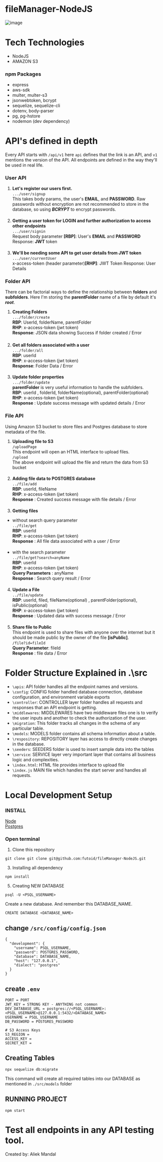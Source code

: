 # fileManager-NodeJS
![image](https://github.com/futoid/fileManager-NodeJS/assets/65010518/77416e41-1b5b-44f5-9622-7ea9a320f133)
# Tech Technologies
- NodeJS
- AMAZON S3
### npm Packages
- express
- aws-sdk
- multer, multer-s3
- jsonwebtoken, bcrypt
- sequelize, sequelize-cli
- dotenv, body-parser
- pg, pg-hstore
- nodemon (dev dependency)
# API's defined in depth
Every API starts with `/api/v1` here `api` defines that the link is an API, and `v1` mentions the version of the API.
All endpoints are defined in the way they'll be used in real life.
### User API
1. **Let's register our users first.**\
`.../user/signup` \
This takes body params, the user's **EMAIL**, and **PASSWORD**. Raw passwords without encryption are not recommended to store in the database, so using _**BCRYPT**_ to encrypt passwords.
#### 
2. **Getting a user token for LOGIN and further authorization to access other endpoints** \
   `.../user/signin` \
   Request body parameter **[RBP]**: User's **EMAIL** and **PASSWORD** \
   Response: **JWT** token
#### 
3. **We'll be needing some API to get user details from JWT token** \
   `.../user/currentUser` \
   x-access-token (header parameter)**[RHP]**: JWT Token
   Response: User Details 
####
### Folder API
  There can be factorial ways to define the relationship between **folders** and **subfolders**. Here I'm storing the **parentFolder** name of a file by default it's _**root**_. 
  1. **Creating Folders** \
   `.../folder/create` \
  **RBP**: UserId, folderName, parentFolder \
  **RHP**: x-access-token (jwt token) \
  **Response**: JSON data showing Success if folder created / Error 
###
2. **Get all folders associated with a user** \
   `.../folder/all` \
   **RBP**: userId\
  **RHP**: x-access-token (jwt token) \
   **Response**: Folder Data / Error 
####
3. **Update folder properties** \
   `.../folder/update` \
   **parentFolder** is very useful information to handle the subfolders.\
   **RBP**: userId , folderId, folderName(optional), parentFolder(optional)  \
  **RHP**: x-access-token (jwt token) \
   **Response** : Update success message with updated details / Error    
####
### File API
Using Amazon S3 bucket to store files and Postgres database to store metadata of the file. 
1. **Uploading file to S3** \
`/uploadPage` \
This endpoint will open an HTML interface to upload files. \
`/upload` \
The above endpoint will upload the file and return the data from S3 bucket 
####
2. **Adding file data to POSTGRES database** \
   `../file/add` \
   **RBP**: userId, fileName \
   **RHP**: x-access-token (jwt token) \
   **Response** : Created success message with file details / Error 
####
3. **Getting files**
  - without search query parameter \
    `../file/get` \
  **RBP**: userId \
  **RHP**: x-access-token (jwt token) \
  **Response** : All file data associated with a user / Error 
####
  - with the search parameter  
   `../file/get?search=anyName` \
  **RBP**: userId \
  **RHP**: x-access-token (jwt token) \
  **Query Parameters** : anyName \
  **Response** : Search query result / Error 
####
4. **Update a File** \
  `../file/update`\
  **RBP**: userId, filed, fileName(optional) , parentFolder(optional), isPublic(optional) \
  **RHP**: x-access-token (jwt token) \
  **Response** : Updated data with success message / Error  
####
5. **Share file to Public** \
  This endpoint is used to share files with anyone over the internet but it should be made public by the owner of the file **[isPublic]**. \
  `/file?id=fileId` \
    **Query Parameter**: fileId \
    **Response** : file data / Error 
####

# Folder Structure Explained in .\src
   - `\apis`:
     API folder handles all the endpoint names and versions.
   - `\config`:
     CONFIG folder handled database connection, database configuration, and environment variable exports
   - `\controller`:
     CONTROLLER layer folder handles all requests and responses that an API endpoint is getting.
   - `\middlewares`:
     MIDDLEWARES have two middleware files one is to verify the user inputs and another to check the authorization of the user.
   - `\migration`:
     This folder tracks all changes in the schema of any particular table.
   - `\models`:
     MODELS folder contains all schema information about a table.
   - `\respository`:
     REPOSITORY layer has access to directly create changes in the database.
   - `\seeders`:
     SEEDERS folder is used to insert sample data into the tables
   - `\service`:
     SERVICE layer very important layer that contains all business logic and complexities.
   - `\index.html`:
     HTML file provides interface to upload file
   - `\index.js`
     MAIN file which handles the start server and handles all requests.

# Local Development Setup
### INSTALL
[Node](https://nodejs.org/en/download) \
[Postgres](https://www.postgresql.org/download/)
### Open terminal
1. Clone this repository 
 ```
git clone git clone git@github.com:futoid/fileManager-NodeJS.git
```
3. Installing all dependency 
```
npm install
```
5. Creating NEW DATABASE
```
psql -U <PSQL_USERNAME>
```
Create a new database. And remember this DATABASE_NAME. 
```
CREATE DATABASE <DATABASE_NAME>
```
## change `/src/config/config.json`
```
{
  "development": {
    "username": PSQL_USERNAME,
    "password": POSTGRES_PASSWORD,
    "database": DATABASE_NAME,
    "host": "127.0.0.1",
    "dialect": "postgres"
  }
}
```
## create `.env`
```
PORT = PORT
JWT_KEY = STRONG KEY - ANYTHING not common
DEV_DATABASE_URL = postgres://<PSQL_USERNAME>:<PSQL_USERNAME>@127.0.0.1:5432/<DATABASE_NAME>
USERNAME = PSQL_USERNAME
DB_PASSWORD = POSTGRES_PASSWORD

# S3 Access Keys
S3_REGION = 
ACCESS_KEY = 
SECRET_KET = 
```
## Creating Tables
```
npx sequelize db:migrate
```
This command will create all required tables into our DATABASE as mentioned in `./src/models` folder
## RUNNING PROJECT
```
npm start
```
# Test all endpoints in any API testing tool.
Created by: Aliek Mandal
